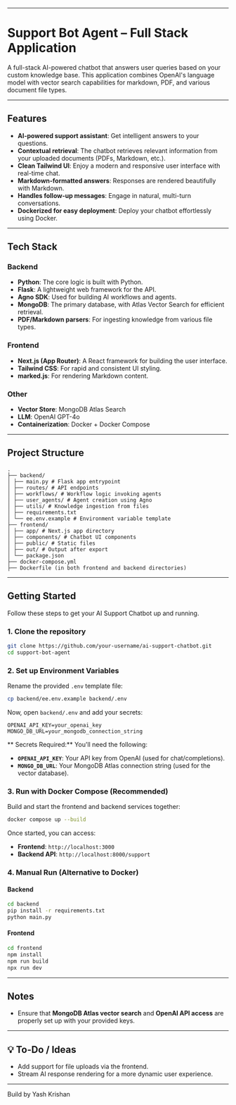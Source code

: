 -----

# Support Bot Agent – Full Stack Application

A full-stack AI-powered chatbot that answers user queries based on your custom knowledge base. This application combines OpenAI's language model with vector search capabilities for markdown, PDF, and various document file types.

-----

## Features

  * **AI-powered support assistant**: Get intelligent answers to your questions.
  * **Contextual retrieval**: The chatbot retrieves relevant information from your uploaded documents (PDFs, Markdown, etc.).
  * **Clean Tailwind UI**: Enjoy a modern and responsive user interface with real-time chat.
  * **Markdown-formatted answers**: Responses are rendered beautifully with Markdown.
  * **Handles follow-up messages**: Engage in natural, multi-turn conversations.
  * **Dockerized for easy deployment**: Deploy your chatbot effortlessly using Docker.

-----

## Tech Stack

### Backend

  * **Python**: The core logic is built with Python.
  * **Flask**: A lightweight web framework for the API.
  * **Agno SDK**: Used for building AI workflows and agents.
  * **MongoDB**: The primary database, with Atlas Vector Search for efficient retrieval.
  * **PDF/Markdown parsers**: For ingesting knowledge from various file types.

### Frontend

  * **Next.js (App Router)**: A React framework for building the user interface.
  * **Tailwind CSS**: For rapid and consistent UI styling.
  * **marked.js**: For rendering Markdown content.

### Other

  * **Vector Store**: MongoDB Atlas Search
  * **LLM**: OpenAI GPT-4o
  * **Containerization**: Docker + Docker Compose

-----

## Project Structure

```
.
├── backend/
│ ├── main.py # Flask app entrypoint
│ ├── routes/ # API endpoints
│ ├── workflows/ # Workflow logic invoking agents
│ ├── user_agents/ # Agent creation using Agno
│ ├── utils/ # Knowledge ingestion from files
│ ├── requirements.txt
│ └── ee.env.example # Environment variable template
├── frontend/
│ ├── app/ # Next.js app directory
│ ├── components/ # Chatbot UI components
│ ├── public/ # Static files
│ ├── out/ # Output after export
│ └── package.json
├── docker-compose.yml
├── Dockerfile (in both frontend and backend directories)
```

-----

## Getting Started

Follow these steps to get your AI Support Chatbot up and running.

### 1\. Clone the repository

```bash
git clone https://github.com/your-username/ai-support-chatbot.git
cd support-bot-agent
```

### 2\. Set up Environment Variables

Rename the provided `.env` template file:

```bash
cp backend/ee.env.example backend/.env
```

Now, open `backend/.env` and add your secrets:

```env
OPENAI_API_KEY=your_openai_key
MONGO_DB_URL=your_mongodb_connection_string
```

** Secrets Required:**
You'll need the following:

  * **`OPENAI_API_KEY`**: Your API key from OpenAI (used for chat/completions).
  * **`MONGO_DB_URL`**: Your MongoDB Atlas connection string (used for the vector database).

### 3\. Run with Docker Compose (Recommended)

Build and start the frontend and backend services together:

```bash
docker compose up --build
```

Once started, you can access:

  * **Frontend**: `http://localhost:3000`
  * **Backend API**: `http://localhost:8000/support`

### 4\. Manual Run (Alternative to Docker)

#### Backend

```bash
cd backend
pip install -r requirements.txt
python main.py
```

#### Frontend

```bash
cd frontend
npm install
npm run build
npx run dev
```

-----

## Notes

  * Ensure that **MongoDB Atlas vector search** and **OpenAI API access** are properly set up with your provided keys.

-----

## 💡 To-Do / Ideas

  * Add support for file uploads via the frontend.
  * Stream AI response rendering for a more dynamic user experience.

-----

Build by Yash Krishan
